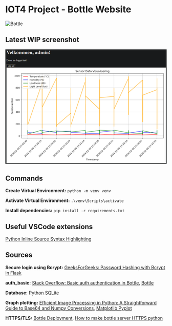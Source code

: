 # IOT4 Project - Bottle Website

![Bottle](https://bottlepy.org/docs/dev/_static/logo_nav.png)

## Latest WIP screenshot

![Screenshot](image/README/screenshot.png)

## Commands

**Create Virtual Environment:**
`python -m venv venv`

**Activate Virtual Environment:**
`.\venv\Scripts\activate`

**Install dependencies:**
`pip install -r requirements.txt`

## Useful VSCode extensions

[Python Inline Source Syntax Highlighting](https://github.com/samwillis/python-inline-source)

## Sources

**Secure login using Bcrypt:**
[GeeksForGeeks: Password Hashing with Bcrypt in Flask](https://www.geeksforgeeks.org/password-hashing-with-bcrypt-in-flask/)

**auth_basic:**
[Stack Overflow: Basic auth authentication in Bottle](https://stackoverflow.com/questions/52461587/basic-auth-authentication-in-bottle),
[Bottle](https://dev.to/storvus/bottle-4e33)


**Database:**
[Python SQLite](https://www.geeksforgeeks.org/python-sqlite/)

**Graph plotting:**
[Efficient Image Processing in Python: A Straightforward Guide to Base64 and Numpy Conversions](https://annacsmedeiros.medium.com/efficient-image-processing-in-python-a-straightforward-guide-to-base64-and-numpy-conversions-e9e3aac13312),
[Matplotlib Pyplot](https://www.w3schools.com/python/matplotlib_pyplot.asp)


**HTTPS/TLS:**
[Bottle Deployment](https://bottlepy.org/docs/dev/deployment.html),
[How to make bottle server HTTPS python](https://stackoverflow.com/questions/44013107/how-to-make-bottle-server-https-python)